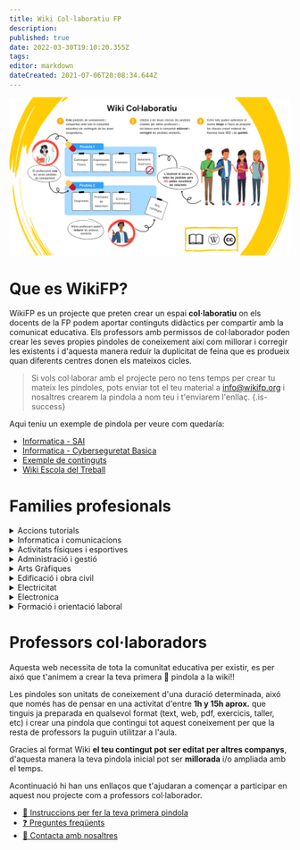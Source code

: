 ```yaml
---
title: Wiki Col·laboratiu FP
description: 
published: true
date: 2022-03-30T19:10:20.355Z
tags: 
editor: markdown
dateCreated: 2021-07-06T20:08:34.644Z
---
```



![wikifp_ca.png](/wiki/wikifp_ca.png)
# Que es WikiFP?

WikiFP es un projecte que preten crear un espai **col·laboratiu** on els docents de la FP podem aportar continguts didàctics per compartir amb la comunicat educativa. Els professors amb permissos de col·laborador poden crear les seves propies pindoles de coneixement així com millorar i corregir les existents i d'aquesta manera reduir la duplicitat de feina que es produeix quan diferents centres donen els mateixos cicles.
> Si vols col·laborar amb el projecte pero no tens temps per crear tu mateix les pindoles, pots enviar tot el teu material a info@wikifp.org i nosaltres crearem la pindola a nom teu i t'enviarem l'enllaç.
{.is-success}

Aqui teniu un exemple de pindola per veure com quedaría:
- [Informatica - SAI](/informatica/smr/m6/uf1/sai-tipus-eleccio)
- [Informatica - Cyberseguretat Basica](https://wikifp.org/ca/informatica/smr/m6/uf1) 
- [Exemple de continguts](/wiki/ejemplo-pildora)
- [Wiki Escola del Treball](http://wikifp.org/ca/escola-del-treball)

# Families profesionals


<details>
  <summary>Accions tutorials</summary>
  
  #### [Salut mental](/tutoria/salut-mental)
  
</details>

<details>
<summary>Informatica i comunicacions</summary>
  
  #### [Sistemes Microinformàtics i Xarxes (SMX)](/informatica/smr)
  #### [Desnevolupament d'Aplicacions Web (DAW)](/informatica/daw)
  #### [Desnevolupament d'Aplicacions Multiplataforma (DAM)](/informatica/dam)
  #### [Administració de Sistemes i Xarxes (ASIX)](/informatica/asir)
  
</details>

<details>
<summary>Activitats físiques i esportives</summary>

  #### [Acondicionament Físic](/actividades-fisicas-deportivas/af)
</details>

<details>
<summary>Administració i gestió</summary>
  
  #### [Gestió administrativa (GA)](/administracion/ga)
  #### [Administració i finances (AF)](/administracion/af)
  #### [Assistència a la direcció (AD)](/administracion/ad)
</details>

<details>
<summary>Arts Gràfiques</summary>

  #### [ Preimpressió digital (PD)](/artes-graficas/pd)
  #### [Disseny i edició de publicacions impreses i multimedia (DPI)](/artes-graficas/dpi)
  #### [Disseny i Gestió de producció Gràfica (DPG)](/artes-graficas/dpg)
  #### [Disseny i producció editorial (DPE)](/artes-graficas/dpe)
  #### [Producció en indústries d'arts gràfiques (PI)](/artes-graficas/pi)
</details>
<details>
<summary>Edificació i obra civil</summary>

  #### [Organització i Control d'Obres (OCO)](/edificacion-obra-civil/oco) 
  #### [Projectes d'edificació (PE)](/edificacion-obra-civil/pe)
  #### [Projectes d'Edificació perfil Rehabilitació i Restauració (PER)](/edificacion-obra-civil/per)
  #### [Projectes d'obra civil (POC)](/edificacion-obra-civil/poc)
</details>
<details>
<summary>Electricitat</summary>

  #### [Instal·lacions elèctriques i automàtiques (IEA)](/electricidad/iea) 
   #### [Automatització i robòtica industrial (ARI)](/electricidad/ari) 
   #### [Sistemes electrotècnics i automatitzats (SEA)](/electricidad/sea) 
</details>
<details>
<summary>Electronica</summary>

  #### [Instal·lacions de telecomunicacions (IT)](/electronica/oco) 
  #### [Manteniment electrònic (ME)](/electronica/me) 
  #### [Sistemes de telecomunicació i informàtics (SITI)](/electronica/siti) 
</details>

<details>
<summary>Formació i orientació laboral</summary>

  #### [Formació i orientació laboral (FOL)](/formacion-orientacion-laboral/fol) 
  #### [Emprenedoria i empresa (EIE)](/formacion-orientacion-laboral/eie) 
</details>

# Professors col·laboradors
Aquesta web necessita de tota la comunitat educativa per existir, es per aixó que t'animem a crear la teva primera :pill: pindola a la wiki!!

Les pindoles son unitats de coneixement d'una duració determinada, aixó que només has de pensar en una activitat d'entre **1h y 15h aprox.** que tinguis ja preparada en qualsevol format (text, web, pdf, exercicis, taller, etc) i crear una pindola que contingui tot aquest coneixement per que la resta de professors la puguin utilitzar a l'aula.

Gracies al format Wiki **el teu contingut pot ser editat per altres companys**, d'aquesta manera la teva pindola inicial pot ser **millorada** i/o ampliada amb el temps.


Acontinuació hi han uns enllaços que t'ajudaran a començar a participar en aquest nou projecte com a professors col·laborador.

- [:wrench: Instruccions per fer la teva primera pindola](/wiki)
- [:question: Preguntes freqüents](/faq)
- [:speech_balloon: Contacta amb nosaltres](/contacte)

